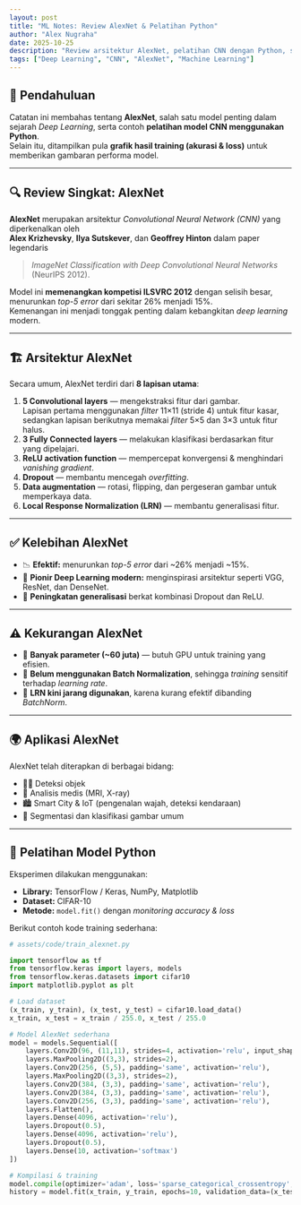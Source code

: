 ```yaml
---
layout: post
title: "ML Notes: Review AlexNet & Pelatihan Python"
author: "Alex Nugraha"
date: 2025-10-25
description: "Review arsitektur AlexNet, pelatihan CNN dengan Python, serta hasil grafik accuracy & loss training."
tags: ["Deep Learning", "CNN", "AlexNet", "Machine Learning"]
---
```


## 🧠 Pendahuluan

Catatan ini membahas tentang **AlexNet**, salah satu model penting dalam sejarah *Deep Learning*, serta contoh **pelatihan model CNN menggunakan Python**.  
Selain itu, ditampilkan pula **grafik hasil training (akurasi & loss)** untuk memberikan gambaran performa model.

---

## 🔍 Review Singkat: AlexNet

**AlexNet** merupakan arsitektur *Convolutional Neural Network (CNN)* yang diperkenalkan oleh  
**Alex Krizhevsky**, **Ilya Sutskever**, dan **Geoffrey Hinton** dalam paper legendaris  
> *ImageNet Classification with Deep Convolutional Neural Networks* (NeurIPS 2012).

Model ini **memenangkan kompetisi ILSVRC 2012** dengan selisih besar, menurunkan *top-5 error* dari sekitar 26% menjadi 15%.  
Kemenangan ini menjadi tonggak penting dalam kebangkitan *deep learning* modern.

---

## 🏗️ Arsitektur AlexNet

Secara umum, AlexNet terdiri dari **8 lapisan utama**:

1. **5 Convolutional layers** — mengekstraksi fitur dari gambar.  
   Lapisan pertama menggunakan *filter* 11×11 (stride 4) untuk fitur kasar,  
   sedangkan lapisan berikutnya memakai *filter* 5×5 dan 3×3 untuk fitur halus.  
2. **3 Fully Connected layers** — melakukan klasifikasi berdasarkan fitur yang dipelajari.
3. **ReLU activation function** — mempercepat konvergensi & menghindari *vanishing gradient*.  
4. **Dropout** — membantu mencegah *overfitting*.  
5. **Data augmentation** — rotasi, flipping, dan pergeseran gambar untuk memperkaya data.  
6. **Local Response Normalization (LRN)** — membantu generalisasi fitur.

---

## ✅ Kelebihan AlexNet

- 📉 **Efektif:** menurunkan *top-5 error* dari ~26% menjadi ~15%.  
- 🚀 **Pionir Deep Learning modern:** menginspirasi arsitektur seperti VGG, ResNet, dan DenseNet.  
- 🧩 **Peningkatan generalisasi** berkat kombinasi Dropout dan ReLU.

---

## ⚠️ Kekurangan AlexNet

- 💾 **Banyak parameter (~60 juta)** — butuh GPU untuk training yang efisien.  
- 🔧 **Belum menggunakan Batch Normalization**, sehingga *training* sensitif terhadap *learning rate*.  
- 🧮 **LRN kini jarang digunakan**, karena kurang efektif dibanding *BatchNorm*.

---

## 🌍 Aplikasi AlexNet

AlexNet telah diterapkan di berbagai bidang:

- 🕵️‍♂️ Deteksi objek  
- 🧬 Analisis medis (MRI, X-ray)  
- 🏙️ Smart City & IoT (pengenalan wajah, deteksi kendaraan)  
- 🎨 Segmentasi dan klasifikasi gambar umum

---

## 🧩 Pelatihan Model Python

Eksperimen dilakukan menggunakan:
- **Library:** TensorFlow / Keras, NumPy, Matplotlib  
- **Dataset:** CIFAR-10  
- **Metode:** `model.fit()` dengan *monitoring accuracy & loss*

Berikut contoh kode training sederhana:

```python
# assets/code/train_alexnet.py

import tensorflow as tf
from tensorflow.keras import layers, models
from tensorflow.keras.datasets import cifar10
import matplotlib.pyplot as plt

# Load dataset
(x_train, y_train), (x_test, y_test) = cifar10.load_data()
x_train, x_test = x_train / 255.0, x_test / 255.0

# Model AlexNet sederhana
model = models.Sequential([
    layers.Conv2D(96, (11,11), strides=4, activation='relu', input_shape=(32,32,3)),
    layers.MaxPooling2D((3,3), strides=2),
    layers.Conv2D(256, (5,5), padding='same', activation='relu'),
    layers.MaxPooling2D((3,3), strides=2),
    layers.Conv2D(384, (3,3), padding='same', activation='relu'),
    layers.Conv2D(384, (3,3), padding='same', activation='relu'),
    layers.Conv2D(256, (3,3), padding='same', activation='relu'),
    layers.Flatten(),
    layers.Dense(4096, activation='relu'),
    layers.Dropout(0.5),
    layers.Dense(4096, activation='relu'),
    layers.Dropout(0.5),
    layers.Dense(10, activation='softmax')
])

# Kompilasi & training
model.compile(optimizer='adam', loss='sparse_categorical_crossentropy', metrics=['accuracy'])
history = model.fit(x_train, y_train, epochs=10, validation_data=(x_test, y_test))
